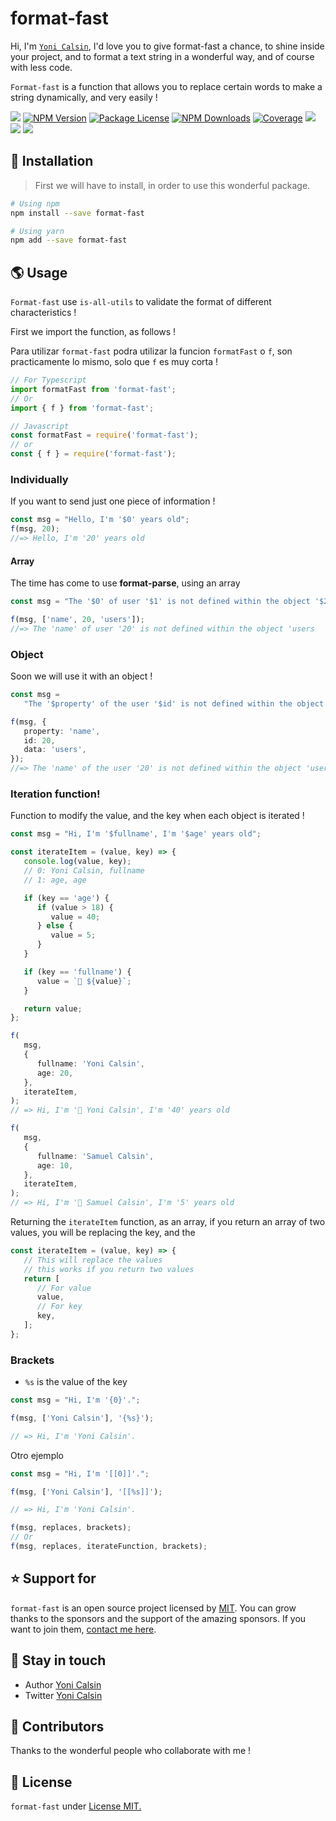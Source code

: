 # format-fast

Hi, I'm [`Yoni Calsin`](https://twitter.com/yoicalsin), I'd love you to give format-fast a chance, to shine inside your project, and to format a text string in a wonderful way, and of course with less code.

`Format-fast` is a function that allows you to replace certain words to make a string dynamically, and very easily !

<a href="https://github.com/yoicalsin/format-fast"><img src="https://img.shields.io/spiget/stars/1000?color=brightgreen&label=Star&logo=github" /></a>
<a href="https://www.npmjs.com/format-fast" target="_blank">
<img src="https://img.shields.io/npm/v/format-fast" alt="NPM Version" /></a>
<a href="https://www.npmjs.com/format-fast" target="_blank">
<img src="https://img.shields.io/npm/l/format-fast" alt="Package License" /></a>
<a href="https://www.npmjs.com/format-fast" target="_blank">
<img src="https://img.shields.io/npm/dm/format-fast" alt="NPM Downloads" /></a>
<a href="https://github.com/yoicalsin/format-fast" target="_blank">
<img src="https://s3.amazonaws.com/assets.coveralls.io/badges/coveralls_95.svg" alt="Coverage" /></a>
<a href="https://github.com/yoicalsin/format-fast"><img src="https://img.shields.io/badge/Github%20Page-format.fast-yellow?style=flat-square&logo=github" /></a>
<a href="https://github.com/yoicalsin"><img src="https://img.shields.io/badge/Author-Yoni%20Calsin-blueviolet?style=flat-square&logo=appveyor" /></a>
<a href="https://twitter.com/yoicalsin" target="_blank">
<img src="https://img.shields.io/twitter/follow/yoicalsin.svg?style=social&label=Follow"></a>

## 🍉 Installation

> First we will have to install, in order to use this wonderful package.

```bash
# Using npm
npm install --save format-fast

# Using yarn
npm add --save format-fast
```

## 🌎 Usage

`Format-fast` use `is-all-utils` to validate the format of different characteristics !

First we import the function, as follows !

Para utilizar `format-fast` podra utilizar la funcion `formatFast` o `f`, son practicamente lo mismo, solo que `f` es muy corta !

```ts
// For Typescript
import formatFast from 'format-fast';
// Or
import { f } from 'format-fast';

// Javascript
const formatFast = require('format-fast');
// or
const { f } = require('format-fast');
```

### Individually

If you want to send just one piece of information !

```ts
const msg = "Hello, I'm '$0' years old";
f(msg, 20);
//=> Hello, I'm '20' years old
```

#### Array

The time has come to use **format-parse**, using an array

```js
const msg = "The '$0' of user '$1' is not defined within the object '$2";

f(msg, ['name', 20, 'users']);
//=> The 'name' of user '20' is not defined within the object 'users
```

### Object

Soon we will use it with an object !

```ts
const msg =
   "The '$property' of the user '$id' is not defined within the object '$data'";

f(msg, {
   property: 'name',
   id: 20,
   data: 'users',
});
//=> The 'name' of the user '20' is not defined within the object 'users'
```

### Iteration function!

Function to modify the value, and the key when each object is iterated !

```ts
const msg = "Hi, I'm '$fullname', I'm '$age' years old";

const iterateItem = (value, key) => {
   console.log(value, key);
   // 0: Yoni Calsin, fullname
   // 1: age, age

   if (key == 'age') {
      if (value > 18) {
         value = 40;
      } else {
         value = 5;
      }
   }

   if (key == 'fullname') {
      value = `🎉 ${value}`;
   }

   return value;
};

f(
   msg,
   {
      fullname: 'Yoni Calsin',
      age: 20,
   },
   iterateItem,
);
// => Hi, I'm '🎉 Yoni Calsin', I'm '40' years old

f(
   msg,
   {
      fullname: 'Samuel Calsin',
      age: 10,
   },
   iterateItem,
);
// => Hi, I'm '🎉 Samuel Calsin', I'm '5' years old
```

Returning the `iterateItem` function, as an array, if you return an array of two values, you will be replacing the key, and the

```ts
const iterateItem = (value, key) => {
   // This will replace the values
   // this works if you return two values
   return [
      // For value
      value,
      // For key
      key,
   ];
};
```

### Brackets

-  `%s` is the value of the key

```ts
const msg = "Hi, I'm '{0}'.";

f(msg, ['Yoni Calsin'], '{%s}');

// => Hi, I'm 'Yoni Calsin'.
```

Otro ejemplo

```ts
const msg = "Hi, I'm '[[0]]'.";

f(msg, ['Yoni Calsin'], '[[%s]]');

// => Hi, I'm 'Yoni Calsin'.
```

```ts
f(msg, replaces, brackets);
// Or
f(msg, replaces, iterateFunction, brackets);
```

## ⭐ Support for

`format-fast` is an open source project licensed by [MIT](LICENSE). You can grow thanks to the sponsors and the support of the amazing sponsors. If you want to join them, [contact me here](mailto:helloyonicb@gmail.com).

## 🎩 Stay in touch

-  Author [Yoni Calsin](https://github.com/yoicalsin)
-  Twitter [Yoni Calsin](https://twitter.com/yoicalsin)

## 🚀 Contributors

Thanks to the wonderful people who collaborate with me !

## 📜 License

`format-fast` under [License MIT.](LICENSE)
